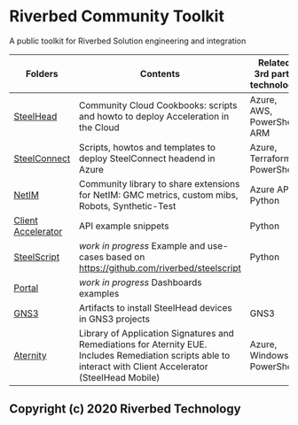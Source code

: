# Riverbed Community Toolkit

A public toolkit for Riverbed Solution engineering and integration

| Folders | Contents | Related 3rd party technology |
| --- | --- | --- |
| [SteelHead](/SteelHead) | Community Cloud Cookbooks: scripts and howto to deploy Acceleration in the Cloud | Azure, AWS, PowerShell, ARM |
| [SteelConnect](/SteelConnect) | Scripts, howtos and templates to deploy SteelConnect headend in Azure | Azure, Terraform, PowerShell |
| [NetIM](/NetIM/GMC-Library) | Community library to share extensions for NetIM: GMC metrics, custom mibs, Robots, Synthetic-Test | Azure API, Python |
| [Client Accelerator](/Client%20Accelerator) | API example snippets | Python |
| [SteelScript](#) | *work in progress* Example and use-cases based on https://github.com/riverbed/steelscript | Python |
| [Portal](#) | *work in progress* Dashboards examples |  |
| [GNS3](/GNS3/SteelHead) | Artifacts to install SteelHead devices in GNS3 projects | GNS3 |
| [Aternity](/Aternity) | Library of Application Signatures and Remediations for Aternity EUE. Includes Remediation scripts able to interact with Client Accelerator (SteelHead Mobile) | Azure, Windows, PowerShell  |

## Copyright (c) 2020 Riverbed Technology
